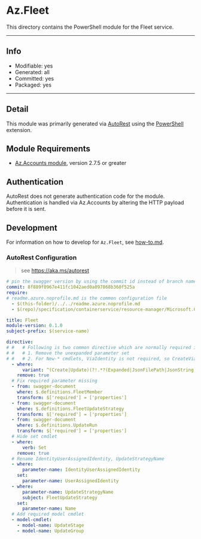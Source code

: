 <!-- region Generated -->
# Az.Fleet
This directory contains the PowerShell module for the Fleet service.

---

## Info
- Modifiable: yes
- Generated: all
- Committed: yes
- Packaged: yes

---
## Detail
This module was primarily generated via [AutoRest](https://github.com/Azure/autorest) using the [PowerShell](https://github.com/Azure/autorest.powershell) extension.

## Module Requirements
- [Az.Accounts module](https://www.powershellgallery.com/packages/Az.Accounts/), version 2.7.5 or greater

## Authentication
AutoRest does not generate authentication code for the module. Authentication is handled via Az.Accounts by altering the HTTP payload before it is sent.

## Development
For information on how to develop for `Az.Fleet`, see [how-to.md](how-to.md).
<!-- endregion -->

### AutoRest Configuration
> see https://aka.ms/autorest

```yaml
# pin the swagger version by using the commit id instead of branch name
commit: 8f889f0967e411fc1042aed0a097868b360f525a
require:
# readme.azure.noprofile.md is the common configuration file
  - $(this-folder)/../../readme.azure.noprofile.md
  - $(repo)/specification/containerservice/resource-manager/Microsoft.ContainerService/fleet/readme.md

title: Fleet
module-version: 0.1.0
subject-prefix: $(service-name)

directive:
# #   # Following is two common directive which are normally required in all the RPs
# #   # 1. Remove the unexpanded parameter set
# #   # 2. For New-* cmdlets, ViaIdentity is not required, so CreateViaIdentityExpanded is removed as well
  - where:
      variant: ^(Create|Update)(?!.*?(Expanded|JsonFilePath|JsonString))
    remove: true
  # Fix required parameter missing
  - from: swagger-document
    where: $.definitions.FleetMember
    transform: $['required'] = ['properties']
  - from: swagger-document
    where: $.definitions.FleetUpdateStrategy
    transform: $['required'] = ['properties']
  - from: swagger-document
    where: $.definitions.UpdateRun
    transform: $['required'] = ['properties']
  # Hide set cmdlet
  - where:
      verb: Set
    remove: true
  # Rename IdentityUserAssignedIdentity, UpdateStrategyName
  - where:
      parameter-name: IdentityUserAssignedIdentity
    set:
      parameter-name: UserAssignedIdentity
  - where:
      parameter-name: UpdateStrategyName
      subject: FleetUpdateStrategy
    set:
      parameter-name: Name
  # Add required model cmdlet
  - model-cmdlet:
    - model-name: UpdateStage
    - model-name: UpdateGroup
